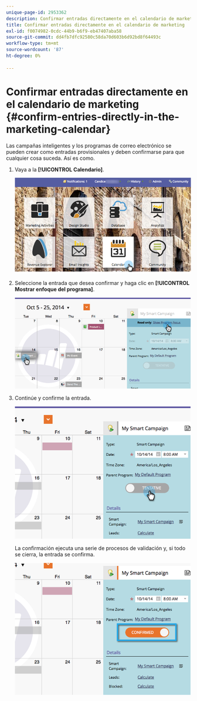 ```yaml
---
unique-page-id: 2953362
description: Confirmar entradas directamente en el calendario de marketing - Documentos de Marketo - Documentación del producto
title: Confirmar entradas directamente en el calendario de marketing
exl-id: f0074982-0cdc-44b9-b6f9-eb47407aba58
source-git-commit: dd4fb7dfc92580c58da70d603b6d92bd8f64493c
workflow-type: tm+mt
source-wordcount: '87'
ht-degree: 0%

---
```


# Confirmar entradas directamente en el calendario de marketing {#confirm-entries-directly-in-the-marketing-calendar}

Las campañas inteligentes y los programas de correo electrónico se pueden crear como entradas provisionales y deben confirmarse para que cualquier cosa suceda. Así es como.

1. Vaya a la **[!UICONTROL Calendario]**.

   ![](assets/2017-05-10-15-30-47-5.png)

1. Seleccione la entrada que desea confirmar y haga clic en **[!UICONTROL Mostrar enfoque del programa]**.

   ![](assets/image2014-10-20-13-3a22-3a15.png)

1. Continúe y confirme la entrada.

   ![](assets/image2014-10-20-13-3a22-3a26.png)

   La confirmación ejecuta una serie de procesos de validación y, si todo se cierra, la entrada se confirma.

   ![](assets/image2014-10-20-13-3a22-3a36.png)
